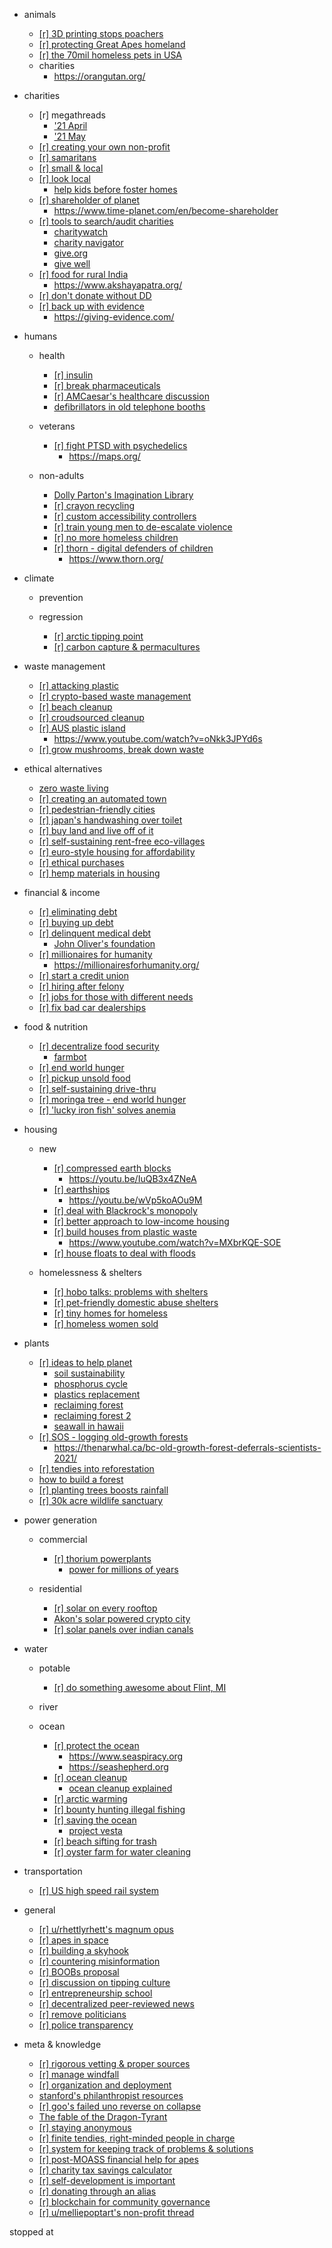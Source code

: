 - animals
    - [[r] 3D printing stops poachers](https://redd.it/nm6bwl/) 
    - [[r] protecting Great Apes homeland](https://redd.it/numc6e/)
    - [[r] the 70mil homeless pets in USA](https://redd.it/ocyit6/)
    - charities
        - https://orangutan.org/ 


- charities
    - [r] megathreads
        - ['21 April](https://https://redd.it/mz25jy)
        - ['21 May](https://https://redd.it/n5clou/)
    - [[r] creating your own non-profit](https://redd.it/nmgd46/)
    - [[r] samaritans](https://https://redd.it/myygeq)
    - [[r] small & local](https://redd.it/n18rhz/)
    - [[r] look local](https://redd.it/n8knvw/)
        - [help kids before foster homes](https://isaiah117house.com/)
    - [[r] shareholder of  planet](https://redd.it/n4hnph/)
        - https://www.time-planet.com/en/become-shareholder
    - [[r] tools to search/audit charities](https://redd.it/nbda8d/)
        - [charitywatch](https://www.charitywatch.org/)
        - [charity navigator](https://www.charitynavigator.org/)
        - [give.org](https://give.org/donor-landing-page)
        - [give well](https://www.givewell.org/)
    - [[r] food for rural India](https://redd.it/nce3wb/)
        - https://www.akshayapatra.org/
    - [[r] don't donate without DD](https://redd.it/ncjct4/)
    - [[r] back up with evidence](https://redd.it/ndg0se/)
        - https://giving-evidence.com/ 


- humans
    - health
        - [[r] insulin](https://redd.it/nebd5i/) 
        - [[r] break pharmaceuticals](https://redd.it/neli0r/)
        - [[r] AMCaesar's healthcare discussion](https://redd.it/np1kmj/)
        - [    defibrillators in old telephone booths](https://youtu.be/ecVHYg4_vZw)
    
    - veterans
        - [[r] fight PTSD with psychedelics](https://redd.it/npbcr7/)
            -  https://maps.org/
    
    - non-adults
        - [    Dolly Parton's Imagination Library](https://donate.imaginationlibrary.com/)
        - [[r] crayon recycling](https://redd.it/nogzq1/)
        - [[r] custom accessibility controllers](https://redd.it/obksgs/)
        - [[r] train young men to de-escalate violence](https://redd.it/ogkv2t/)
        - [[r] no more homeless children](https://redd.it/oi3nem/)
        - [[r] thorn - digital defenders of children](https://redd.it/oilq75/)
            - https://www.thorn.org/


- climate
    - prevention


    - regression
        - [[r] arctic tipping point](https://redd.it/o3qrkp/)
        - [[r] carbon capture & permacultures](https://redd.it/o9ljen/) 


- waste management
    - [[r] attacking plastic](https://redd.it/nysb8n/)
    - [[r] crypto-based waste management](https://redd.it/nynw9i/) 
    - [[r] beach cleanup](https://redd.it/o06jkm/)
    - [[r] croudsourced cleanup](https://redd.it/o5zw90/)
    - [[r] AUS plastic island](https://redd.it/o66lxb/)
        - https://www.youtube.com/watch?v=oNkk3JPYd6s 
    - [[r] grow mushrooms, break down waste](https://redd.it/oiwm8y/)
  

- ethical alternatives
    - [    zero waste living](https://youtu.be/aA0O9PBZ2H8) 
    - [[r] creating an automated town](https://redd.it/nq2xnu/)
    - [[r] pedestrian-friendly cities](https://redd.it/nvfpjs/)
    - [[r] japan's handwashing over toilet](https://redd.it/nvhhl2/)
    - [[r] buy land and live off of it](https://redd.it/ofnolo/)
    - [[r] self-sustaining rent-free eco-villages](https://redd.it/ob787y/)
    - [[r] euro-style housing for affordability](https://redd.it/odmj2z/)
    - [[r] ethical purchases](https://redd.it/oiuq6w/)
    - [[r] hemp materials in housing](https://redd.it/oivd91/)


- financial & income
    - [[r] eliminating debt](https://redd.it/nmddcg/)
    - [[r] buying up debt](https://redd.it/np5ee9/)
    - [[r] delinquent medical debt](https://redd.it/n84ml0/)
        - [John Oliver's foundation](https://ripmedicaldebt.org)
    - [[r] millionaires for humanity](https://redd.it/nd6ad6/)
        - https://millionairesforhumanity.org/
    - [[r] start a credit union](https://redd.it/nqap78/)
    - [[r] hiring after felony](https://redd.it/oelwo6/)
    - [[r] jobs for those with different needs](https://redd.it/ocppv0/)
    - [[r] fix bad car dealerships](https://redd.it/og5j8i/)


- food & nutrition
    - [[r] decentralize food security](https://redd.it/n8dv8g/)
        - [farmbot](https://youtu.be/qwSbWy_1f8w)  
    - [[r] end world hunger](https://redd.it/ndql2x/) 
    - [[r] pickup unsold food](https://redd.it/nhj97k/)
    - [[r] self-sustaining drive-thru](https://redd.it/o5ad97/)
    - [[r] moringa tree - end world hunger](https://redd.it/oc4q8v/)
    - [[r] 'lucky iron fish' solves anemia](https://redd.it/oeeln5/)


- housing
    - new
        - [[r] compressed earth blocks](https://redd.it/nlsicn/) 
            - https://youtu.be/IuQB3x4ZNeA 
        - [[r] earthships](https://redd.it/no5qoe/)
            - https://youtu.be/wVp5koAOu9M 
        - [[r] deal with Blackrock's monopoly](https://redd.it/ny5y0u/)
        - [[r] better approach to low-income housing](https://redd.it/o7os6i/)
        - [[r] build houses from plastic waste](https://redd.it/o8hmb5/)
            - https://www.youtube.com/watch?v=MXbrKQE-SOE
        - [[r] house floats to deal with floods](https://redd.it/ogm3ua/)

    - homelessness & shelters
        - [[r] hobo talks: problems with shelters](https://redd.it/o6cpra/) 
        - [[r] pet-friendly domestic abuse shelters](https://redd.it/oawtr4/)
        - [[r] tiny homes for homeless](https://redd.it/ob1qmw/)
        - [[r] homeless women sold](https://redd.it/oiijcr/)


- plants
    - [[r] ideas to help planet](https://redd.it/n3le49/)
        - [soil sustainability](http://www.fao.org/sustainable-development-goals/news/detail-news/en/c/277113/)
        - [phosphorus cycle](https://iopn.library.illinois.edu/pressbooks/research150/chapter/re-forming-a-phosphorus-cycle/)
        - [plastics replacement](https://www.globalcitizen.org/en/content/plastic-alternatives-doing-harm/)
        - [reclaiming forest](https://www.princeton.edu/news/2017/08/22/orange-new-green-how-orange-peels-revived-costa-rican-forest)
        - [reclaiming forest 2](https://www.huffpost.com/entry/using-nature-to-protect-against-natural-disasters_b_1577780)
        - [seawall in hawaii](https://projects.propublica.org/hawaii-beach-loss/)
    - [[r] SOS - logging old-growth forests](https://redd.it//nl5sxe/) 
        - https://thenarwhal.ca/bc-old-growth-forest-deferrals-scientists-2021/ 
    - [[r] tendies into reforestation](https://redd.it/nqh35q/) 
    - [    how to build a forest](https://youtu.be/PkVZBSKdwQM)
    - [[r] planting trees boosts rainfall](https://redd.it/oes0lz/)
    - [[r] 30k acre wildlife sanctuary](https://redd.it/ofkos8/)


- power generation
    - commercial
        - [[r] thorium powerplants](https://redd.it/nl4npw/) 
            - [power for millions of years](https://youtu.be/74iiaXIVtZI)
 
    - residential
        - [[r] solar on every rooftop](https://redd.it/nda5sj/) 
        - [    Akon's solar powered crypto city](https://themindunleashed.com/2021/02/akon-finally-breaks-ground-on-his-10-billion-solar-powered-crypto-city.html)
        - [[r] solar panels over indian canals](https://redd.it/oee5ak/)


- water
    - potable
        - [[r] do something awesome about Flint, MI](https://redd.it/nl2ypw/)  
  
    - river


    - ocean
        - [[r] protect the ocean](https://redd.it/n88hmx/) 
            - https://www.seaspiracy.org
            - https://seashepherd.org
        - [[r] ocean cleanup](https://redd.it/n99y3h/)
            - [ocean cleanup explained](https://www.youtube.com/watch?v=O1EAeNdTFHU)
        - [[r] arctic warming](https://redd.it/nici54/) 
        - [[r] bounty hunting illegal fishing](https://redd.it/nsfwkw/)
        - [[r] saving the ocean](https://redd.it/o1b4g9/)
            - [project vesta](https://www.projectvesta.org/)
        - [[r] beach sifting for trash](https://redd.it/o8ews3/)
        - [[r] oyster farm for water cleaning](https://redd.it/ofpq89/)


- transportation
    - [[r] US high speed rail system](https://redd.it/o1kkok/) 


- general 
    - [[r] u/rhettlyrhett's magnum opus](https://redd.it/ndw4cy/)
    - [[r] apes in space](https://redd.it/nftmzd/)
    - [[r] building a skyhook](https://redd.it/nrnz4o/)
    - [[r] countering misinformation](https://redd.it/nsv7dq/)
    - [[r] BOOBs proposal](https://redd.it/nt67sx/)
    - [[r] discussion on tipping culture](https://redd.it/nw3zox/)
    - [[r] entrepreneurship school](https://redd.it/o0brd6/)
    - [[r] decentralized peer-reviewed news](https://redd.it/o0wxdk/)
    - [[r] remove politicians](https://redd.it/o36znk/)
    - [[r] police transparency](https://redd.it/ohbctp/)


 - meta & knowledge
    - [[r] rigorous vetting & proper sources](https://redd.it/n8hmpi/)
    - [[r] manage windfall](https://redd.it/n8lydl/)
    - [[r] organization and deployment](https://redd.it/n8t2z5/)
    - [    stanford's philanthropist resources](https://pacscenter.stanford.edu/philanthropist-resource-directory/)
    - [[r] goo's failed uno reverse on collapse](https://redd.it/ngjbgl/)
    - [    The fable of the Dragon-Tyrant](https://youtu.be/cZYNADOHhVY)
    - [[r] staying anonymous](https://redd.it/njo1ri/)
    - [[r] finite tendies, right-minded people in charge](https://redd.it/npov7x/)
    - [[r] system for keeping track of problems  & solutions](https://redd.it/ntfd1z/)
    - [[r] post-MOASS financial help for apes](https://redd.it/nunn20/)
    - [[r] charity tax savings calculator](https://redd.it/nzs2p8/)
    - [[r] self-development is important](https://redd.it/o5xozi/)
    - [[r] donating through an alias](https://redd.it/o8edfj/)
    - [[r] blockchain for community governance](https://redd.it/o8tpz0/)
    - [[r] u/melliepoptart's non-profit thread](https://redd.it/oixtvz/)



stopped at